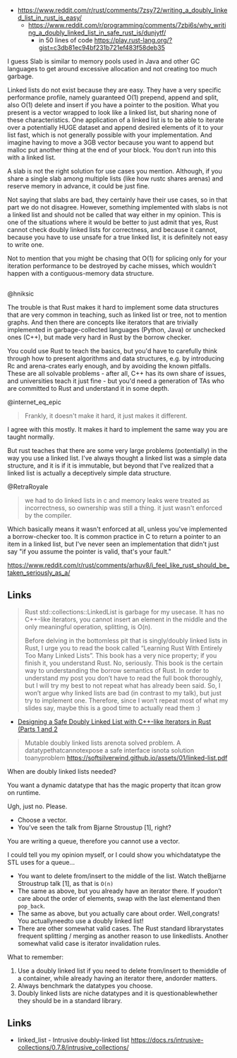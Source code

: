 - https://www.reddit.com/r/rust/comments/7zsy72/writing_a_doubly_linked_list_in_rust_is_easy/
  - https://www.reddit.com/r/programming/comments/7zbi6s/why_writing_a_doubly_linked_list_in_safe_rust_is/dunjytf/
    - in 50 lines of code https://play.rust-lang.org/?gist=c3db81ec94bf231b721ef483f58deb35

I guess Slab is similar to memory pools used in Java and other GC languages to get around excessive allocation and not creating too much garbage.

Linked lists do not exist because they are easy. They have a very specific performance profile, namely guaranteed O(1) prepend, append and split, also O(1) delete and insert if you have a pointer to the position. What you present is a vector wrapped to look like a linked list, but sharing none of these characteristics. One application of a linked list is to be able to iterate over a potentially HUGE dataset and append desired elements of it to your list fast, which is not generally possible with your implementation. And imagine having to move a 3GB vector because you want to append but malloc put another thing at the end of your block. You don’t run into this with a linked list.

A slab is not the right solution for use cases you mention. Although, if you share a single slab among multiple lists (like how rustc shares arenas) and reserve memory in advance, it could be just fine.

Not saying that slabs are bad, they certainly have their use cases, so in that part we do not disagree. However, something implemented with slabs is not a linked list and should not be called that way either in my opinion. This is one of the situations where it would be better to just admit that yes, Rust cannot check doubly linked lists for correctness, and because it cannot, because you have to use unsafe for a true linked list, it is definitely not easy to write one.


Not to mention that you might be chasing that O(1) for splicing only for your iteration performance to be destroyed by cache misses, which wouldn't happen with a contiguous-memory data structure.

##

@hniksic

The trouble is that Rust makes it hard to implement some data structures that are very common in teaching, such as linked list or tree, not to mention graphs. And then there are concepts like iterators that are trivially implemented in garbage-collected languages (Python, Java) or unchecked ones (C++), but made very hard in Rust by the borrow checker.

You could use Rust to teach the basics, but you'd have to carefully think through how to present algorithms and data structures, e.g. by introducing Rc and arena-crates early enough, and by avoiding the known pitfalls. These are all solvable problems - after all, C++ has its own share of issues, and universities teach it just fine - but you'd need a generation of TAs who are committed to Rust and understand it in some depth.


@internet_eq_epic

>Frankly, it doesn't make it hard, it just makes it different.

I agree with this mostly. It makes it hard to implement the same way you are taught normally.

But rust teaches that there are some very large problems (potentially) in the way you use a linked list. I've always thought a linked list was a simple data structure, and it is if it is immutable, but beyond that I've realized that a linked list is actually a deceptively simple data structure.


@RetraRoyale

>we had to do linked lists in c and memory leaks were treated as incorrectness, so ownership was still a thing. it just wasn't enforced by the compiler.

Which basically means it wasn't enforced at all, unless you've implemented a borrow-checker too. It is common practice in C to return a pointer to an item in a linked list, but I've never seen an implementation that didn't just say "if you assume the pointer is valid, that's your fault."

https://www.reddit.com/r/rust/comments/arhuv8/i_feel_like_rust_should_be_taken_seriously_as_a/

## Links

>Rust std::collections::LinkedList is garbage for my usecase. It has no C++-like iterators, you cannot insert an element in the middle and the only meaningful operation, splitting, is O(n).
>
>Before delving in the bottomless pit that is singly/doubly linked lists in Rust, I urge you to read the book called “Learning Rust With Entirely Too Many Linked Lists”. This book has a very nice property; if you finish it, you understand Rust. No, seriously. This book is the certain way to understanding the borrow semantics of Rust. In order to understand my post you don’t have to read the full book thoroughly, but I will try my best to not repeat what has already been said. So, I won’t argue why linked lists are bad (in contrast to my talk), but just try to implement one. Therefore, since I won’t repeat most of what my slides say, maybe this is a good time to actually read them :)

- [Designing a Safe Doubly Linked List with C++-like Iterators in Rust (Parts 1 and 2](https://softsilverwind.github.io/rust/2019/01/11/Rust-Linked-Lists.html)

>Mutable doubly linked lists arenota solved problem. A datatypethatcannotexpose a safe interface isnota solution toanyproblem
>https://softsilverwind.github.io/assets/01/linked-list.pdf

When are doubly linked lists needed?

You want a dynamic datatype that has the magic property that itcan grow on runtime.

Ugh, just no. Please.

- Choose a vector.
- You’ve seen the talk from Bjarne Stroustup [1], right?

You are writing a queue, therefore you cannot use a vector.

I could tell you my opinion myself, or I could show you whichdatatype the STL uses for a queue...

- You want to delete from/insert to the middle of the list. Watch theBjarne Stroustrup talk [1], as that is `O(n)`
- The same as above, but you already have an iterator there. If youdon’t care about the order of elements, swap with the last elementand then `pop_back`.
- The same as above, but you actually care about order. Well,congrats! You actuallyneedto use a doubly linked list!
- There are other somewhat valid cases. The Rust standard librarystates frequent splitting / merging as another reason to use linkedlists. Another somewhat valid case is iterator invalidation rules.

What to remember:
1. Use a doubly linked list if you need to delete from/insert to themiddle of a container, while already having an iterator there, andorder matters.
2. Always benchmark the datatypes you choose.
3. Doubly linked lists are niche datatypes and it is questionablewhether they should be in a standard library.

## Links

- linked_list - Intrusive doubly-linked list https://docs.rs/intrusive-collections/0.7.8/intrusive_collections/
